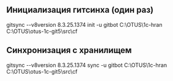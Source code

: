 ## Инициализация гитсинха (один раз)

gitsync --v8version 8.3.25.1374 init -u gitbot C:\OTUS\1c-hran C:\OTUS\otus-1c-git5\src\cf

## Синхронизация с хранилищем

gitsync --v8version 8.3.25.1374 sync -u gitbot C:\OTUS\1c-hran C:\OTUS\otus-1c-git5\src\cf